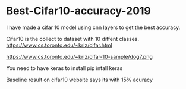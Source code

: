 # Best-Cifar10-accuracy-2019
I have made a cifar 10 model using cnn layers to get the best accuracy.


Cifar10 is the collect to dataset with 10 diffent classes.
https://www.cs.toronto.edu/~kriz/cifar.html

https://www.cs.toronto.edu/~kriz/cifar-10-sample/dog7.png

You need to have keras to install pip intall keras

Baseline result on cifar10 website says its with 15% acuracy

